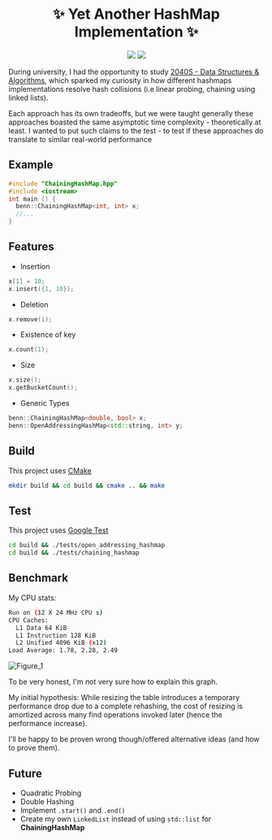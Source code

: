 <h1 align=center>✨ Yet Another HashMap Implementation ✨</h1>

<div align=center>
  <img src="https://github.com/btjm123/hashmap/actions/workflows/test-macos.yaml/badge.svg"/>
  <img src="https://github.com/btjm123/hashmap/actions/workflows/test-ubuntu.yaml/badge.svg"/>
</div>


During university, I had the opportunity to study [2040S - Data Structures & Algorithms](https://www.comp.nus.edu.sg/~stevenha/cs2040s.html), which sparked my curiosity in how different hashmaps implementations resolve hash collisions (i.e linear probing, chaining using linked lists). 

Each approach has its own tradeoffs, but we were taught generally these approaches boasted the same asymptotic time complexity - theoretically at least. I wanted to put such claims to the test - to test if these approaches do translate to similar real-world performance


## Example

```cpp
#include "ChainingHashMap.hpp"
#include <iostream>
int main () {
  benn::ChainingHashMap<int, int> x;
  //...
}
```

## Features
- Insertion
```cpp
x[1] = 10;
x.insert({1, 10});
```
- Deletion
```cpp
x.remove(1);
```
- Existence of key
```cpp
x.count(1);
```
- Size
```cpp
x.size();
x.getBucketCount();
```
- Generic Types
```cpp
benn::ChainingHashMap<double, bool> x;
benn::OpenAddressingHashMap<std::string, int> y;
```

## Build
This project uses [CMake](https://cmake.org/)
```sh
mkdir build && cd build && cmake .. && make
```

## Test
This project uses [Google Test](https://github.com/google/googletest)
```sh
cd build && ./tests/open_addressing_hashmap
cd build && ./tests/chaining_hashmap
```

## Benchmark
My CPU stats:
```sh
Run on (12 X 24 MHz CPU s)
CPU Caches:
  L1 Data 64 KiB
  L1 Instruction 128 KiB
  L2 Unified 4096 KiB (x12)
Load Average: 1.78, 2.28, 2.49
```

![Figure_1](https://github.com/user-attachments/assets/c2243376-98a3-464f-b8bc-0f68a677c9aa)

To be very honest, I'm not very sure how to explain this graph. 

My initial hypothesis:  While resizing the table introduces a temporary performance drop due to a complete rehashing, the cost of resizing is amortized across many find operations invoked later (hence the performance increase). 

I'll be happy to be proven wrong though/offered alternative ideas (and how to prove them).

## Future
- Quadratic Probing
- Double Hashing
- Implement `.start()` and `.end()`
- Create my own `LinkedList` instead of using `std::list` for **ChainingHashMap**
